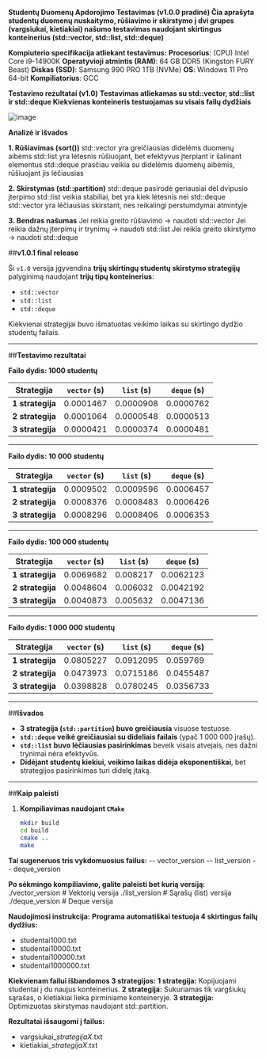 **Studentų Duomenų Apdorojimo Testavimas (v1.0.0 pradinė)
Čia aprašyta studentų duomenų nuskaitymo, rūšiavimo ir skirstymo į dvi grupes (vargsiukai, kietiakiai) našumo testavimas naudojant skirtingus konteinerius (std::vector, std::list, std::deque)**


**Kompiuterio specifikacija atliekant testavimus:**
**Procesorius**: (CPU)	Intel Core i9-14900K
**Operatyvioji atmintis (RAM)**:	64 GB DDR5 (Kingston FURY Beast)
**Diskas (SSD)**:	Samsung 990 PRO 1TB (NVMe)
**OS**: Windows 11 Pro 64-bit
**Kompiliatorius**:	GCC


**Testavimo rezultatai (v1.0)**
**Testavimas atliekamas su std::vector, std::list ir std::deque
Kiekvienas konteineris testuojamas su visais failų dydžiais**

![image](https://github.com/user-attachments/assets/aca19f37-1b2e-4b0e-acbc-756175435921)

**Analizė ir išvados**

**1️. Rūšiavimas (sort())**
std::vector yra greičiausias didelėms duomenų aibėms
std::list yra lėtesnis rūšiuojant, bet efektyvus įterpiant ir šalinant elementus
std::deque prasčiau veikia su didelėmis duomenų aibėmis, rūšiuojant jis lėčiausias

**2️. Skirstymas (std::partition)**
std::deque pasirodė geriausiai dėl dvipusio įterpimo
std::list veikia stabiliai, bet yra kiek lėtesnis nei std::deque
std::vector yra lėčiausias skirstant, nes reikalingi perstumdymai atmintyje

**3️. Bendras našumas**
Jei reikia greito rūšiavimo → naudoti std::vector
Jei reikia dažnų įterpimų ir trynimų → naudoti std::list
Jei reikia greito skirstymo → naudoti std::deque

##**v1.0.1 final release**

Ši `v1.0` versija įgyvendina **trijų skirtingų studentų skirstymo strategijų** palyginimą naudojant **trijų tipų konteinerius**:  
- `std::vector`
- `std::list`
- `std::deque`

Kiekvienai strategijai buvo išmatuotas veikimo laikas su skirtingo dydžio studentų failais.

---

##**Testavimo rezultatai**

**Failo dydis: 1000 studentų**

| Strategija | `vector` (s) | `list` (s) | `deque` (s) |
|------------|------------|------------|------------|
| **1 strategija** | 0.0001467 | 0.0000908 | 0.0000762 |
| **2 strategija** | 0.0001064 | 0.0000548 | 0.0000513 |
| **3 strategija** | 0.0000421 | 0.0000374 | 0.0000481 |

---

**Failo dydis: 10 000 studentų**

| Strategija | `vector` (s) | `list` (s) | `deque` (s) |
|------------|------------|------------|------------|
| **1 strategija** | 0.0009502 | 0.0009596 | 0.0006457 |
| **2 strategija** | 0.0008376 | 0.0008483 | 0.0006426 |
| **3 strategija** | 0.0008296 | 0.0008406 | 0.0006353 |

---

**Failo dydis: 100 000 studentų**

| Strategija | `vector` (s) | `list` (s) | `deque` (s) |
|------------|------------|------------|------------|
| **1 strategija** | 0.0069682 | 0.008217 | 0.0062123 |
| **2 strategija** | 0.0048604 | 0.006032 | 0.0042192 |
| **3 strategija** | 0.0040873 | 0.005632 | 0.0047136 |

---

**Failo dydis: 1 000 000 studentų**

| Strategija | `vector` (s) | `list` (s) | `deque` (s) |
|------------|------------|------------|------------|
| **1 strategija** | 0.0805227 | 0.0912095 | 0.059769 |
| **2 strategija** | 0.0473973 | 0.0715186 | 0.0455487 |
| **3 strategija** | 0.0398828 | 0.0780245 | 0.0356733 |

---

##**Išvados**
- **3 strategija (`std::partition`) buvo greičiausia** visuose testuose.
- **`std::deque` veikė greičiausiai su dideliais failais** (ypač 1 000 000 įrašų).
- **`std::list` buvo lėčiausias pasirinkimas** beveik visais atvejais, nes dažni trynimai nėra efektyvūs.
- **Didėjant studentų kiekiui, veikimo laikas didėja eksponentiškai**, bet strategijos pasirinkimas turi didelę įtaką.

---

##**Kaip paleisti**
1. **Kompiliavimas naudojant `CMake`**
   ```sh
   mkdir build
   cd build
   cmake ..
   make

**Tai sugeneruos tris vykdomuosius failus:** 
-- vector_version
-- list_version
-- deque_version

**Po sėkmingo kompiliavimo, galite paleisti bet kurią versiją:**
./vector_version   # Vektorių versija
./list_version     # Sąrašų (list) versija
./deque_version    # Deque versija

**Naudojimosi instrukcija:**
**Programa automatiškai testuoja 4 skirtingus failų dydžius:**
- studentai1000.txt
- studentai10000.txt
- studentai100000.txt
- studentai1000000.txt

**Kiekvienam failui išbandomos 3 strategijos:**
**1 strategija:** Kopijuojami studentai į du naujus konteinerius.
**2 strategija:** Sukuriamas tik vargšiukų sąrašas, o kietiakiai lieka pirminiame konteineryje.
**3 strategija:** Optimizuotas skirstymas naudojant std::partition.

**Rezultatai išsaugomi į failus:**
- vargsiukai_<dydis>_strategijaX_<konteineris>.txt
- kietiakiai_<dydis>_strategijaX_<konteineris>.txt
